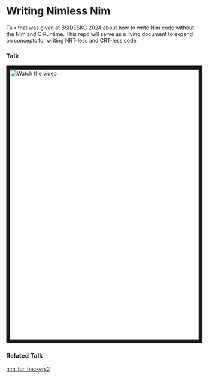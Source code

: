 # Writing Nimless Nim

Talk that was given at BSIDESKC 2024 about how to write Nim code without the Nim and C Runtime. This repo will serve as a living document to expand on concepts for writing NRT-less and CRT-less code.

### Talk
<a href="http://www.youtube.com/watch?feature=player_embedded&v=EXX3HmCG3pw" target="_blank">
 <img src="https://i.ytimg.com/vi/EXX3HmCG3pw/hqdefault.jpg?sqp=-oaymwEcCNACELwBSFXyq4qpAw4IARUAAIhCGAFwAcABBg==&rs=AOn4CLDuNaFoUdWBXPMUe9KbvO-GdZhJdg" alt="Watch the video" width="1280" height="720" border="10" />
</a>

### Related Talk

[nim_for_hackers2](https://github.com/us-cyber-team/nim_for_hackers2)
